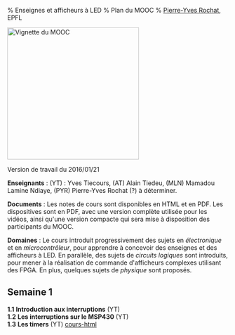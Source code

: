 % Enseignes et afficheurs à LED
% Plan du MOOC
% [Pierre-Yves Rochat](mailto:pyr@pyr.ch), EPFL

<img src="../../statiques/images/vignette.jpg" alt="Vignette du MOOC" style="width: 300px; text-align=center;"/>

Version de travail du 2016/01/21

**Enseignants** : (YT) : Yves Tiecours, (AT) Alain Tiedeu, (MLN) Mamadou Lamine Ndiaye, (PYR) Pierre-Yves Rochat (?) à déterminer.

**Documents** : Les notes de cours sont disponibles en HTML et en PDF. Les dispositives sont en PDF, avec une version complète utilisée pour les vidéos, ainsi qu'une version compacte qui sera mise à disposition des participants du MOOC.

**Domaines** : Le cours introduit progressivement des sujets en *électronique* et en *microcontrôleur*, pour apprendre à concevoir des enseignes et des afficheurs à LED. En parallèle, des sujets de *circuits logiques* sont introduits, pour mener à la réalisation de commande d'afficheurs complexes utilisant des FPGA. En plus, quelques sujets de *physique* sont proposés.


## Semaine 1 ##



**1.1** **Introduction aux interruptions**  (YT)    
**1.2** **Les interruptions sur le MSP430**  (YT)    
**1.3** **Les timers**  (YT) [cours-html](../103/timers.html)   